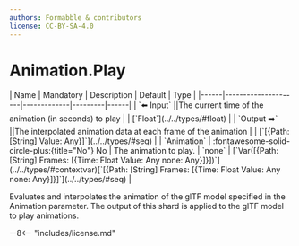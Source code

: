 ```yaml
---
authors: Formabble & contributors
license: CC-BY-SA-4.0
---
```



# Animation.Play

<div class="sh-parameters" markdown="1">
| Name | Mandatory | Description | Default | Type |
|------|---------------------|-------------|---------|------|
| `⬅️ Input` ||The current time of the animation (in seconds) to play | | [`Float`](../../types/#float) |
| `Output ➡️` ||The interpolated animation data at each frame of the animation | | [`[{Path: [String] Value: Any}]`](../../types/#seq) |
| `Animation` | :fontawesome-solid-circle-plus:{title="No"} No  | The animation to play. | `none` | [`Var([{Path: [String] Frames: [{Time: Float Value: Any none: Any}]}])`](../../types/#contextvar)[`[{Path: [String] Frames: [{Time: Float Value: Any none: Any}]}]`](../../types/#seq) |

</div>

Evaluates and interpolates the animation of the glTF model specified in the Animation parameter. The output of this shard is applied to the glTF model to play animations.

--8<-- "includes/license.md"

